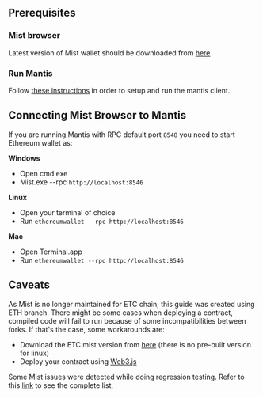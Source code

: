 ## Prerequisites

### Mist browser

Latest version of Mist wallet should be downloaded from [here](https://github.com/ethereum/mist/releases)

### Run Mantis

Follow [these instructions](Home) in order to setup and run the mantis client. 

## Connecting Mist Browser to Mantis

If you are running Mantis with RPC default port `8548` you need to start Ethereum wallet as:

**Windows**
- Open cmd.exe
- Mist.exe --rpc `http://localhost:8546`

**Linux**
- Open your terminal of choice
- Run `ethereumwallet --rpc http://localhost:8546`

**Mac**
- Open Terminal.app
- Run `ethereumwallet --rpc http://localhost:8546`

## Caveats
As Mist is no longer maintained for ETC chain, this guide was created using ETH branch. There might be some cases when deploying a contract, compiled code will fail to run because of some incompatibilities between forks. If that's the case, some workarounds are:
  - Download the ETC mist version from [here](https://github.com/ethereumproject/mist/releases) (there is no pre-built version for linux)
  - Deploy your contract using [Web3.js](https://github.com/ethereum/wiki/wiki/JavaScript-API#web3ethcontract)

Some Mist issues were detected while doing regression testing. Refer to this [link](Mist-Integration-Testing-Report) to see the complete list.
